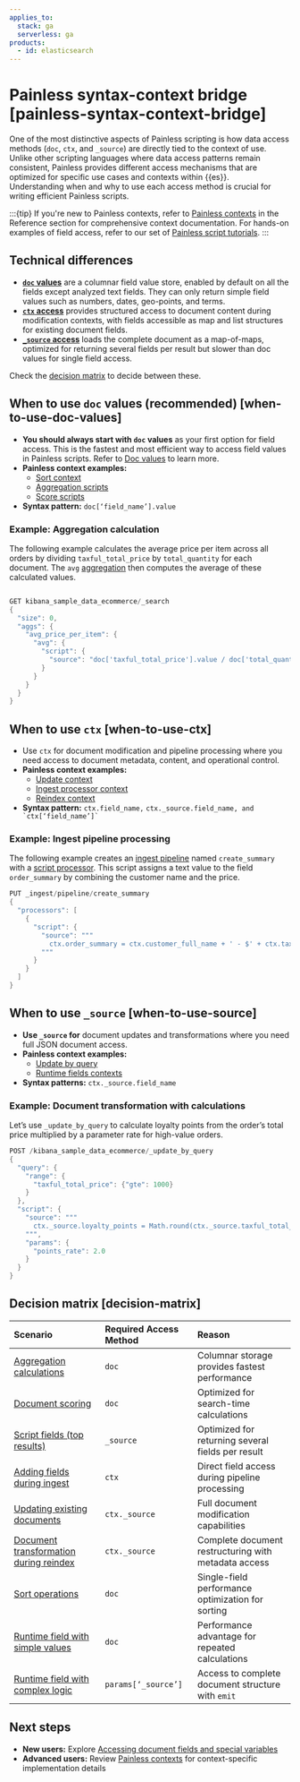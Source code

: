 ```yaml
---
applies_to:
  stack: ga
  serverless: ga
products:
  - id: elasticsearch
---
```


# Painless syntax-context bridge [painless-syntax-context-bridge]

One of the most distinctive aspects of Painless scripting is how data access methods (`doc`, `ctx`, and `_source`) are directly tied to the context of use. Unlike other scripting languages where data access patterns remain consistent, Painless provides different access mechanisms that are optimized for specific use cases and contexts within {{es}}.  
Understanding when and why to use each access method is crucial for writing efficient Painless scripts.

:::{tip}
If you're new to Painless contexts, refer to [Painless contexts](elasticsearch://reference/scripting-languages/painless/painless-contexts.md) in the Reference section for comprehensive context documentation. For hands-on examples of field access, refer to our set of [Painless script tutorials](/explore-analyze/scripting/common-script-uses.md).
:::

## Technical differences

* [**`doc` values**](#when-to-use-doc-values) are a columnar field value store, enabled by default on all the fields except analyzed text fields. They can only return simple field values such as numbers, dates, geo-points, and terms.
* [**`ctx` access**](#when-to-use-ctx) provides structured access to document content during modification contexts, with fields accessible as map and list structures for existing document fields.  
* [**`_source` access**](#when-to-use-source) loads the complete document as a map-of-maps, optimized for returning several fields per result but slower than doc values for single field access.


Check the [decision matrix](#decision-matrix) to decide between these.




## When to use `doc` values (recommended) [when-to-use-doc-values]

* **You should always start with `doc` values** as your first option for field access. This is the fastest and most efficient way to access field values in Painless scripts. Refer to [Doc values](/explore-analyze/scripting/modules-scripting-fields.md#modules-scripting-doc-vals) to learn more.  
* **Painless context examples:**   
  * [Sort context](elasticsearch://reference/scripting-languages/painless/painless-sort-context.md)  
  * [Aggregation scripts](elasticsearch://reference/scripting-languages/painless/painless-metric-agg-init-context.md)  
  * [Score scripts](elasticsearch://reference/scripting-languages/painless/painless-score-context.md)  
* **Syntax pattern:** `doc[‘field_name’].value`

### Example: Aggregation calculation

The following example calculates the average price per item across all orders by dividing `taxful_total_price` by `total_quantity` for each document. The `avg` [aggregation](/explore-analyze/query-filter/aggregations.md) then computes the average of these calculated values.

```java

GET kibana_sample_data_ecommerce/_search
{
  "size": 0,
  "aggs": {
    "avg_price_per_item": {
      "avg": {
        "script": {
          "source": "doc['taxful_total_price'].value / doc['total_quantity'].value"
        }
      }
    }
  }
}
```

## When to use `ctx` [when-to-use-ctx]

* Use `ctx` for document modification and pipeline processing where you need access to document metadata, content, and operational control.  
* **Painless context examples:**   
  * [Update context](elasticsearch://reference/scripting-languages/painless/painless-update-context.md)  
  * [Ingest processor context](elasticsearch://reference/scripting-languages/painless/painless-ingest-processor-context.md)  
  * [Reindex context](elasticsearch://reference/scripting-languages/painless/painless-reindex-context.md)  
* **Syntax pattern:** `ctx.field_name,` `` ctx._source.field_name, and `ctx[‘field_name’]` ``

### Example: Ingest pipeline processing

The following example creates an [ingest pipeline](/manage-data/ingest/transform-enrich/ingest-pipelines.md) named `create_summary` with a [script processor](elasticsearch://reference/enrich-processor/script-processor.md). This script assigns a text value to the field `order_summary` by combining the customer name and the price.

```java
PUT _ingest/pipeline/create_summary
{
  "processors": [
    {
      "script": {
        "source": """
          ctx.order_summary = ctx.customer_full_name + ' - $' + ctx.taxful_total_price;
        """
      }
    }
  ]
}
```

## When to use `_source` [when-to-use-source]

* **Use `_source` for** document updates and transformations where you need full JSON document access.  
* **Painless context examples:**   
  * [Update by query](elasticsearch://reference/scripting-languages/painless/painless-update-by-query-context.md)  
  * [Runtime fields contexts](elasticsearch://reference/scripting-languages/painless/painless-runtime-fields-context.md)  
* **Syntax patterns:** `ctx._source.field_name`

### Example: Document transformation with calculations

Let’s use `_update_by_query` to calculate loyalty points from the order’s total price multiplied by a parameter rate for high-value orders.

```java
POST /kibana_sample_data_ecommerce/_update_by_query
{
  "query": {
    "range": {
      "taxful_total_price": {"gte": 1000}
    }
  },
  "script": {
    "source": """
      ctx._source.loyalty_points = Math.round(ctx._source.taxful_total_price * params.points_rate);
    """,
    "params": {
      "points_rate": 2.0
    }
  }
}
```

## Decision matrix [decision-matrix]

| Scenario | Required Access Method | Reason |
| :---- | :---- | :---- |
| [Aggregation calculations](/explore-analyze/scripting/modules-scripting-fields.md#modules-scripting-source) | `doc` | Columnar storage provides fastest performance |
| [Document scoring](/explore-analyze/scripting/modules-scripting-fields.md#_search_and_aggregation_scripts)  | `doc` | Optimized for search-time calculations |
| [Script fields (top results)](/explore-analyze/scripting/modules-scripting-fields.md#modules-scripting-source) | `_source` | Optimized for returning several fields per result |
| [Adding fields during ingest](elasticsearch://reference/scripting-languages/painless/painless-ingest-processor-context.md) | `ctx` | Direct field access during pipeline processing |
| [Updating existing documents](/explore-analyze/scripting/modules-scripting-fields.md#_update_scripts) | `ctx._source` | Full document modification capabilities |
| [Document transformation during reindex](elasticsearch://reference/scripting-languages/painless/painless-reindex-context.md) | `ctx._source` | Complete document restructuring with metadata access |
| [Sort operations](elasticsearch://reference/scripting-languages/painless/painless-sort-context.md) | `doc` | Single-field performance optimization for sorting |
| [Runtime field with simple values](elasticsearch://reference/scripting-languages/painless/painless-runtime-fields-context.md) | `doc` | Performance advantage for repeated calculations |
| [Runtime field with complex logic](elasticsearch://reference/scripting-languages/painless/painless-runtime-fields-context.md) | `params[‘_source’]` | Access to complete document structure with `emit` |

## Next steps

* **New users:** Explore [Accessing document fields and special variables](/explore-analyze/scripting/modules-scripting-fields.md)  
* **Advanced users:** Review [Painless contexts](elasticsearch://reference/scripting-languages/painless/painless-contexts.md) for context-specific implementation details


